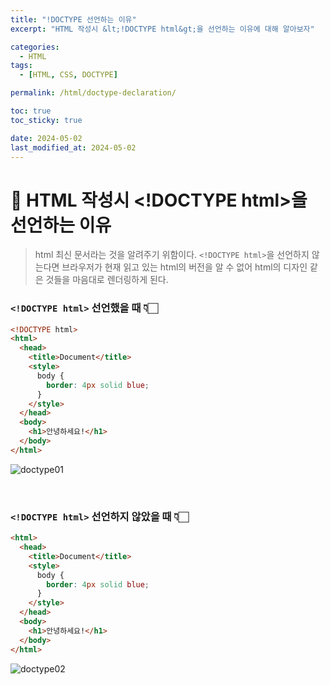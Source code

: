 ```yaml
---
title: "!DOCTYPE 선언하는 이유"
excerpt: "HTML 작성시 &lt;!DOCTYPE html&gt;을 선언하는 이유에 대해 알아보자"

categories:
  - HTML
tags:
  - [HTML, CSS, DOCTYPE]

permalink: /html/doctype-declaration/

toc: true
toc_sticky: true

date: 2024-05-02
last_modified_at: 2024-05-02
---
```


# 📌 HTML 작성시 &lt;!DOCTYPE html&gt;을 선언하는 이유

> html 최신 문서라는 것을 알려주기 위함이다.
> `<!DOCTYPE html>`을 선언하지 않는다면 브라우저가 현재 읽고 있는 html의 버전을 알 수 없어 html의 디자인 같은 것들을 마음대로 렌더링하게 된다.

### `<!DOCTYPE html>` 선언했을 때 👇🏻

```html
<!DOCTYPE html>
<html>
  <head>
    <title>Document</title>
    <style>
      body {
        border: 4px solid blue;
      }
    </style>
  </head>
  <body>
    <h1>안녕하세요!</h1>
  </body>
</html>
```

![doctype01](https://Yooniverse42.github.io/assets/images/posts_img/categories01-html/001-01-doctype.png)

<br>

### `<!DOCTYPE html>` 선언하지 않았을 때 👇🏻

```html
<html>
  <head>
    <title>Document</title>
    <style>
      body {
        border: 4px solid blue;
      }
    </style>
  </head>
  <body>
    <h1>안녕하세요!</h1>
  </body>
</html>
```

![doctype02](https://Yooniverse42.github.io/assets/images/posts_img/categories01-html/001-02-doctype.png)
